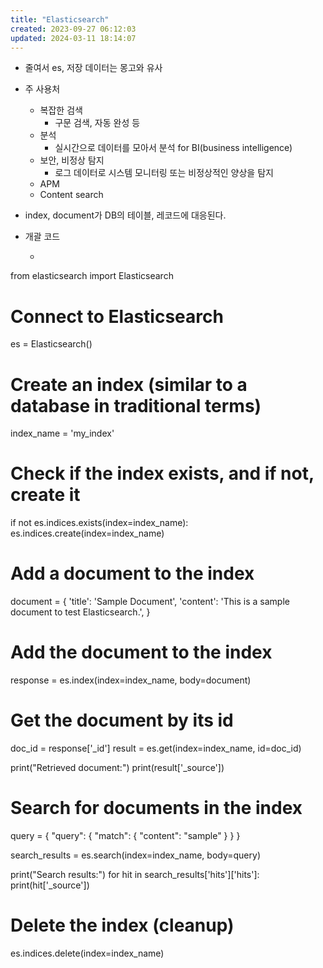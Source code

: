 ```yaml
---
title: "Elasticsearch"
created: 2023-09-27 06:12:03
updated: 2024-03-11 18:14:07
---
```

  * 줄여서 es, 저장 데이터는 몽고와 유사
  * 주 사용처
    * 복잡한 검색
      * 구문 검색, 자동 완성 등
    * 분석
      * 실시간으로 데이터를 모아서 분석 for BI(business intelligence)
    * 보안, 비정상 탐지
      * 로그 데이터로 시스템 모니터링 또는 비정상적인 양상을 탐지
    * APM
    * Content search

  * index, document가 DB의 테이블, 레코드에 대응된다.
  * 개괄 코드
    * ```python
from elasticsearch import Elasticsearch

# Connect to Elasticsearch
es = Elasticsearch()

# Create an index (similar to a database in traditional terms)
index_name = 'my_index'

# Check if the index exists, and if not, create it
if not es.indices.exists(index=index_name):
    es.indices.create(index=index_name)

# Add a document to the index
document = {
    'title': 'Sample Document',
    'content': 'This is a sample document to test Elasticsearch.',
}

# Add the document to the index
response = es.index(index=index_name, body=document)

# Get the document by its id
doc_id = response['_id']
result = es.get(index=index_name, id=doc_id)

print("Retrieved document:")
print(result['_source'])

# Search for documents in the index
query = {
    "query": {
        "match": {
            "content": "sample"
        }
    }
}

search_results = es.search(index=index_name, body=query)

print("Search results:")
for hit in search_results['hits']['hits']:
    print(hit['_source'])

# Delete the index (cleanup)
es.indices.delete(index=index_name)
```